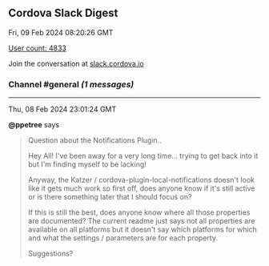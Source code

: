 ## Cordova Slack Digest
Fri, 09 Feb 2024 08:20:26 GMT

[User count: 4833](https://cordova.slack.com/)


Join the conversation at [slack.cordova.io](http://slack.cordova.io/)

### __Channel #general__ _(1 messages)_
---

Thu, 08 Feb 2024 23:01:24 GMT

__@ppetree__ says 
> Question about the Notifications Plugin..
> 
> Hey All! I've been away for a very long time... trying to get back into it but I'm finding myself to be lacking!
> 
> Anyway, the Katzer / cordova-plugin-local-notifications doesn't look like it gets much work so first off, does anyone know if it's still active or is there something later that I should focus on?
> 
> If this is still the best, does anyone know where all those properties are documented? The current readme just says not all properties are available on all platforms but it doesn't say which platforms for which and what the settings / parameters are for each property.
> 
> Suggestions?
> 
